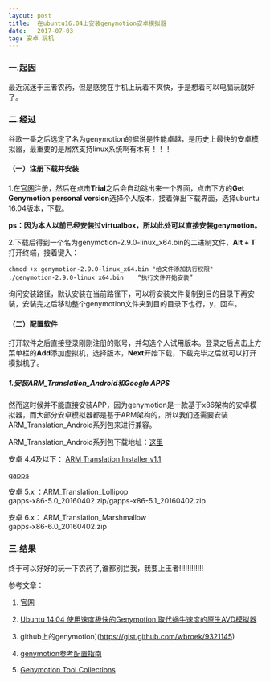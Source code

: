```yaml
---
layout: post
title:  在ubuntu16.04上安装genymotion安卓模拟器
date:   2017-07-03
tag: 安卓 玩机
---
```

### 一.起因

最近沉迷于王者农药，但是感觉在手机上玩着不爽快，于是想着可以电脑玩就好了。

### 二.经过

谷歌一番之后选定了名为genymotion的据说是性能卓越，是历史上最快的安卓模拟器，最重要的是居然支持linux系统啊有木有！！！

#### （一）注册下载并安装

   1.在[官网](https://www.genymotion.com/)注册，然后在点击**Trial**之后会自动跳出来一个界面，点击下方的**Get Genymotion personal version**选择个人版本，接着弹出下载界面，选择ubuntu 16.04版本，下载。
  
**ps：因为本人以前已经安装过virtualbox，所以此处可以直接安装genymotion。**

   2.下载后得到一个名为genymotion-2.9.0-linux_x64.bin的二进制文件，**Alt + T**打开终端，接着键入：

	chmod +x genymotion-2.9.0-linux_x64.bin "给文件添加执行权限"
	./genymotion-2.9.0-linux_x64.bin	“执行文件开始安装”
	
询问安装路径，默认安装在当前路径下，可以将安装文件复制到目的目录下再安装，安装完之后移动整个genymotion文件夹到目的目录下也行，y，回车。

#### （二）配置软件

   打开软件之后直接登录刚刚注册的账号，并勾选个人试用版本。登录之后点击上方菜单栏的**Add**添加虚拟机，选择版本，**Next**开始下载，下载完毕之后就可以打开模拟机了。

##### 1.安装ARM_Translation_Android和Google APPS

然而这时候并不能直接安装APP，因为genymotion是一款基于x86架构的安卓模拟器，而大部分安卓模拟器都是基于ARM架构的，所以我们还需要安装ARM_Translation_Android系列包来进行兼容。

ARM_Translation_Android系列包下载地址：[这里](https://mega.nz/#F!JhcFwKpC!yfhfeUzvIZoSdBgfdZ9Ygg)

安卓 4.4及以下： [ARM Translation Installer v1.1](http://www.mirrorcreator.com/files/0ZIO8PME/Genymotion-ARM-Translation_v1.1.zip_links) 

[gapps](https://www.androidfilehost.com/?fid=95832962473395379)

安卓 5.x ：ARM_Translation_Lollipop   
gapps-x86-5.0_20160402.zip/gapps-x86-5.1_20160402.zip


安卓 6.x： ARM_Translation_Marshmallow   
gapps-x86-6.0_20160402.zip

### 三.结果

终于可以好好的玩一下农药了,谁都别拦我，我要上王者!!!!!!!!!!!!








   






参考文章：

1. [官网](https://www.genymotion.com/help/desktop/faq/#google-play-services)

2. [Ubuntu 14.04 使用速度极快的Genymotion 取代蜗牛速度的原生AVD模拟器](http://blog.csdn.net/tecn14/article/details/27566599)

3. github上的genymotion](https://gist.github.com/wbroek/9321145)

4. [genymotion参考配置指南](http://www.snowdream.tech/2016/10/17/android-genymotion-install-and-settings/)

5. [Genymotion Tool Collections](http://23pin.logdown.com/posts/697026)

